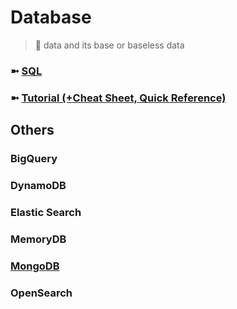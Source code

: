 # Database
> 💭 data and its base or baseless data

### ➼ [SQL](SQL)
### ➼ [Tutorial (+Cheat Sheet, Quick Reference)](Tutorial)


## Others

### BigQuery
### DynamoDB
### Elastic Search
### MemoryDB
### [MongoDB](MongoDB)
### OpenSearch
 
